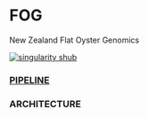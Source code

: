 # FOG
New Zealand Flat Oyster Genomics

[![singularity shub](https://www.singularity-hub.org/static/img/hosted-singularity--hub-%23e32929.svg)](https://singularity-hub.org/collections/5003)

### [PIPELINE](https://kiwiepic.github.io/FOG/pages/flowchart.html)

### ARCHITECTURE